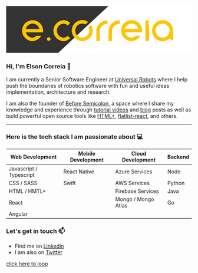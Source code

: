 ![ecorreia](https://github.com/ECorreia45/ECorreia45/blob/main/ecorreia-cover%402x.png)
### Hi, I'm Elson Correia 👋
I am currently a Senior Software Engineer at [Universal Robots](https://www.universal-robots.com/) where I help push the boundaries of robotics software with fun and useful ideas implementation, architecture and research.

I am also the founder of [Before Semicolon](https://beforesemicolon.com/), a space where I share my knowledge and experience through [tutorial videos](https://www.youtube.com/channel/UCrU33aw1k9BqTIq2yKXrmBw) and [blog](https://elsoncorreia.medium.com/) posts as well as build powerful open source tools like [HTML+](https://github.com/beforesemicolon/html-plus), [flatlist-react](https://www.npmjs.com/package/flatlist-react), and others.

---

### Here is the tech stack I am passionate about 💻 

| Web Development | Mobile Development | Cloud Development | Backend
| ------------- | ------------- | ------------- | ------------- |
| Javascript / Typescript  | React Native | Azure Services | Node |
| CSS / SASS  | Swift | AWS Services | Python |
| HTML / HMTL+  | | Firebase Services | Java |
| React  | | Mongo / Mongo Atlas| Go |
| Angular  | | | |

### Let's get in touch 📫

- Find me on [Linkedin](https://www.linkedin.com/in/elsoncorreia/)
- I am also on [Twitter](https://twitter.com/ecorreia__)

[click here to loop](http://elsoncorreia.com/)
